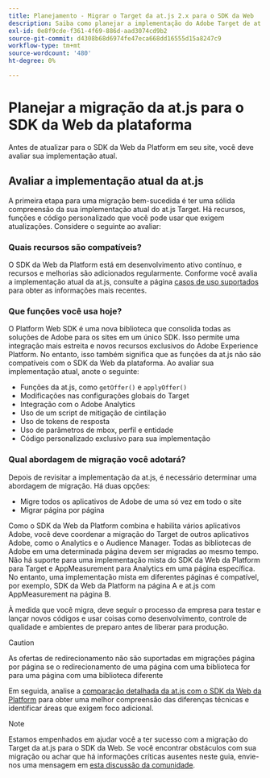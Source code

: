 ```yaml
---
title: Planejamento - Migrar o Target da at.js 2.x para o SDK da Web
description: Saiba como planejar a implementação do Adobe Target de at.js 2.x para o Adobe Experience Platform Web SDK.
exl-id: 0e8f9cde-f361-4f69-886d-aad3074cd9b2
source-git-commit: d4308b68d6974fe47eca668dd16555d15a8247c9
workflow-type: tm+mt
source-wordcount: '480'
ht-degree: 0%

---
```


# Planejar a migração da at.js para o SDK da Web da plataforma

Antes de atualizar para o SDK da Web da Platform em seu site, você deve avaliar sua implementação atual.

## Avaliar a implementação atual da at.js

A primeira etapa para uma migração bem-sucedida é ter uma sólida compreensão da sua implementação atual do at.js Target. Há recursos, funções e código personalizado que você pode usar que exigem atualizações. Considere o seguinte ao avaliar:

### Quais recursos são compatíveis?

O SDK da Web da Platform está em desenvolvimento ativo contínuo, e recursos e melhorias são adicionados regularmente. Conforme você avalia a implementação atual da at.js, consulte a página [casos de uso suportados](https://github.com/orgs/adobe/projects/18/views/1) para obter as informações mais recentes.

### Que funções você usa hoje?

O Platform Web SDK é uma nova biblioteca que consolida todas as soluções de Adobe para os sites em um único SDK. Isso permite uma integração mais estreita e novos recursos exclusivos do Adobe Experience Platform. No entanto, isso também significa que as funções da at.js não são compatíveis com o SDK da Web da plataforma. Ao avaliar sua implementação atual, anote o seguinte:

- Funções da at.js, como `getOffer()` e `applyOffer()`
- Modificações nas configurações globais do Target
- Integração com o Adobe Analytics
- Uso de um script de mitigação de cintilação
- Uso de tokens de resposta
- Uso de parâmetros de mbox, perfil e entidade
- Código personalizado exclusivo para sua implementação

### Qual abordagem de migração você adotará?

Depois de revisitar a implementação da at.js, é necessário determinar uma abordagem de migração. Há duas opções:

- Migre todos os aplicativos de Adobe de uma só vez em todo o site
- Migrar página por página

Como o SDK da Web da Platform combina e habilita vários aplicativos Adobe, você deve coordenar a migração do Target de outros aplicativos Adobe, como o Analytics e o Audience Manager. Todas as bibliotecas de Adobe em uma determinada página devem ser migradas ao mesmo tempo. Não há suporte para uma implementação mista do SDK da Web da Platform para Target e AppMeasurement para Analytics em uma página específica. No entanto, uma implementação mista em diferentes páginas é compatível, por exemplo, SDK da Web da Platform na página A e at.js com AppMeasurement na página B.

À medida que você migra, deve seguir o processo da empresa para testar e lançar novos códigos e usar coisas como desenvolvimento, controle de qualidade e ambientes de preparo antes de liberar para produção.

>[!CAUTION]
>
>As ofertas de redirecionamento não são suportadas em migrações página por página se o redirecionamento de uma página com uma biblioteca for para uma página com uma biblioteca diferente


Em seguida, analise a [comparação detalhada da at.js com o SDK da Web da Platform](detailed-comparison.md) para obter uma melhor compreensão das diferenças técnicas e identificar áreas que exigem foco adicional.

>[!NOTE]
>
>Estamos empenhados em ajudar você a ter sucesso com a migração do Target da at.js para o SDK da Web. Se você encontrar obstáculos com sua migração ou achar que há informações críticas ausentes neste guia, envie-nos uma mensagem em [esta discussão da comunidade](https://experienceleaguecommunities.adobe.com/t5/adobe-experience-platform-data/tutorial-discussion-migrate-target-from-at-js-to-web-sdk/m-p/575587#M463).
